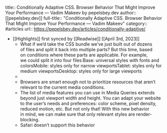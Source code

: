 title:: Conditionally Adaptive CSS. Browser Behavior That Might Improve Your Performance — Vadim Makeev by pepelsbey.dev
author:: [[pepelsbey.dev]]
full-title:: "Conditionally Adaptive CSS. Browser Behavior That Might Improve Your Performance — Vadim Makeev"
category:: #articles
url:: https://pepelsbey.dev/articles/conditionally-adaptive/

- [[Highlights]] first synced by [[Readwise]] [[April 3rd, 2023]]
	- What if we’d take the CSS bundle we’ve just built out of dozens of files and split it back into multiple parts? But this time, based on conditions where these parts are applicable. For example, we could split it into four files:Base: universal styles with fonts and colorsMobile: styles only for narrow viewportsTablet: styles only for medium viewportsDesktop: styles only for large viewports
	- <link    rel="stylesheet" href="base.css"><link    rel="stylesheet" href="mobile.css"    media="(max-width: 767px)"><link    rel="stylesheet" href="tablet.css"    media="(min-width: 768px) and (max-width: 1023px)"><link    rel="stylesheet" href="desktop.css"    media="(min-width: 1024px)">
	- Browsers are smart enough not to prioritize resources that aren’t relevant to the current media conditions.
	- The list of media features you can use in Media Queries extends beyond just viewport width and height. You can adapt your website to the user’s needs and preferences: color scheme, pixel density, reduced motion, etc. But not only that! With this new behavior in mind, we can make sure that only relevant styles are render-blocking.
	- Safari doesn’t support this behavior